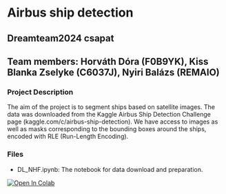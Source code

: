 # Airbus ship detection

## Dreamteam2024 csapat
## Team members: Horváth Dóra (F0B9YK), Kiss Blanka Zselyke (C6037J), Nyiri Balázs (REMAIO)

### Project Description
The aim of the project is to segment ships based on satellite images. The data was downloaded from the Kaggle Airbus Ship Detection Challenge page (kaggle.com/c/airbus-ship-detection). We have access to images as well as masks corresponding to the bounding boxes around the ships, encoded with RLE (Run-Length Encoding).

### Files
- DL_NHF.ipynb: The notebook for data download and preparation.


[![Open In Colab](https://colab.research.google.com/assets/colab-badge.svg)](https://colab.research.google.com/github/blankazselyke/DL_NHF/blob/main/DL_NHF.ipynb)
